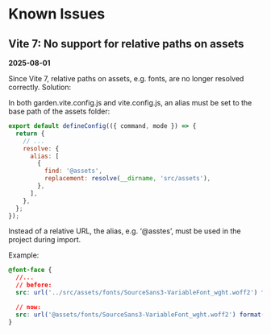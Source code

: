 # Known Issues

##  Vite 7: No support for relative paths on assets

**2025-08-01**

Since Vite 7, relative paths on assets, e.g. fonts, are no longer resolved correctly. Solution:

In both garden.vite.config.js and vite.config.js, an alias must be set to the base path of the assets folder:

```js
export default defineConfig(({ command, mode }) => {
  return {
    // ...
    resolve: {
      alias: [
        {
          find: '@assets',
          replacement: resolve(__dirname, 'src/assets'),
        },
      ],
    },
  };
});
```

Instead of a relative URL, the alias, e.g. ‘@asstes’, must be used in the project during import.

Example:

```css
@font-face {
  //...
  // before:
  src: url('../src/assets/fonts/SourceSans3-VariableFont_wght.woff2') format('woff2');

  // now:
  src: url('@assets/fonts/SourceSans3-VariableFont_wght.woff2') format('woff2');
}
```
